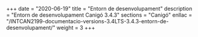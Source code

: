 +++
date        = "2020-06-19"
title       = "Entorn de desenvolupament"
description = "Entorn de desenvolupament Canigó 3.4.3"
sections    = "Canigó"
enllac		= "/INTCAN2199-documentacio-versions-3.4LTS-3.4.3-entorn-de-desenvolupament/"
weight		= 3
+++
